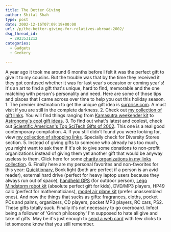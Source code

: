 ```yaml
---
title: The Better Giving
author: Shital Shah
type: post
date: 2002-12-16T07:09:19+00:00
url: /p/the-better-giving-for-relatives-abroad-2002/
dsq_thread_id:
  - 2923531212
categories:
  - Gadgets
  - Geekery

---
```

A year ago it took me around 6 months before I felt it was the perfect gift to give it to my cousins. But the trouble was that by the time they received it they got confused whether it was for last year's occasion or coming year's! It's an art to find a gift that's unique, hard to find, memorable and the one matching with person's personality and need. Here are some of those tips and places that I came across over time to help you out this holiday season. 1. The premier destination to get the unique gift idea is [surprise.com][1]. A must visit if you are still in the complete darkness. 2. Check out [my collection of gift links][2]. You will find things ranging from [Kamasutra weekender kit][3] to [Astronomy's cool gift ideas][4]. 3. To find out what's latest and coolest, check out [Scientific American's Top SciTech Gifts of 2002][5]. This one is a real good contemporary compilation. 4. If you still didn't found you were looking for, view [my collection of shopping links][2]. Specially check for Diversity Stores section. 5. Instead of giving gifts to someone who already has too much, you might want to ask them if it's ok to give some donations to non-profit organizations instead of giving them yet another gift that would be anyway useless to them. Click here for some [charity organizations in my links collection][2]. 6. Finally here are my personal favorites and non-favorites for this year: [Quicktionary][6], Book light (both are perfect if a person is an avid reader), external hard drive (perfect for heavy laptop users because they always run out of space), [handheld GPS][7] (for outdoor person), [Lego Mindstorm robot kit][8] (absolute perfect gift for kids), DVD/MP3 players, HP49 calc (perfect for mathematicians), [model air plane kit][9] (prefer unassembled ones). And now the things that sucks as gifts: fragrances, cloths, pocket PCs and palms, organizers, CD players, pocket MP3 players, RC cars, PS2. These gifts totally suck. Finally it's not necessary to go overboard. Infect being a follower of 'Grinch philosophy' I'm supposed to hate all give and take of gifts. May be it's just enough to [send a web card][2] with few clicks to let someone know that you still remember.

 [1]: http://www.surprise.com
 [2]: https://github.com/sytelus/Bookmarks
 [3]: http://www.drugstore.com/qxp69153_333181_sespider/kama_sutra/weekender_kit.htm
 [4]: https://stardate.utexas.edu/giftshop/store.tpl
 [5]: http://www.sciam.com/article.cfm?&articleID=00062C10-684A-1DDE-A838809EC588F2D7
 [6]: http://www.wizcomtech.com/products2/quicktionary2.php3
 [7]: http://www.getfeetwet.com/
 [8]: http://mindstorms.lego.com/eng/default.asp
 [9]: http://www.ehobbies.com/radio-control-airplanes.html